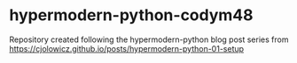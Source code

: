 # hypermodern-python-codym48
Repository created following the hypermodern-python blog post series from https://cjolowicz.github.io/posts/hypermodern-python-01-setup
